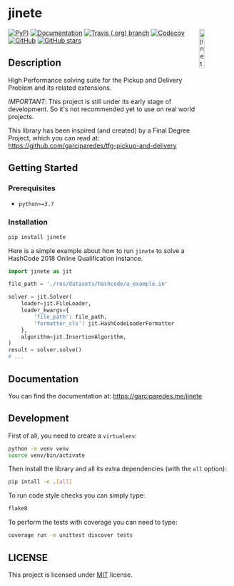 
# jinete

<img align="right" width="15%" src="https://raw.githubusercontent.com/garciparedes/jinete/master/res/images/jinete.svg?sanitize=true" alt="jinete">

[![PyPI](https://img.shields.io/pypi/v/jinete.svg)](https://pypi.org/project/jinete)
[![Documentation](https://img.shields.io/website?down_color=red&down_message=broken&label=docs&up_color=success&up_message=passing&url=https%3A%2F%2Fgarciparedes.me%2Fjinete%2F)](https://garciparedes.me/jinete)
[![Travis (.org) branch](https://img.shields.io/travis/garciparedes/jinete/master.svg)](https://travis-ci.org/garciparedes/jinete/branches)
[![Codecov](https://img.shields.io/codecov/c/github/garciparedes/jinete.svg)](https://codecov.io/gh/garciparedes/jinete)
[![GitHub](https://img.shields.io/github/license/garciparedes/jinete.svg)](https://github.com/garciparedes/jinete/blob/master/LICENSE)
[![GitHub stars](https://img.shields.io/github/stars/garciparedes/jinete.svg)](https://github.com/garciparedes/jinete)

## Description 

High Performance solving suite for the Pickup and Delivery Problem and its related extensions. 

*IMPORTANT*: This project is still under its early stage of development. So it's not recommended yet to use on real world projects. 

This library has been inspired (and created) by a Final Degree Project, which you can read at: https://github.com/garciparedes/tfg-pickup-and-delivery


## Getting Started

### Prerequisites
* `python>=3.7`

### Installation
```bash
pip install jinete
```

Here is a simple example about how to run `jinete` to solve a HashCode 2018 Online Qualification instance. 
```python
import jinete as jit

file_path = './res/datasets/hashcode/a_example.in'

solver = jit.Solver(
    loader=jit.FileLoader,
    loader_kwargs={
        'file_path': file_path,
        'formatter_cls': jit.HashCodeLoaderFormatter
    },
    algorithm=jit.InsertionAlgorithm,
)
result = solver.solve()
# ...

```

## Documentation
You can find the documentation at: https://garciparedes.me/jinete


## Development

First of all, you need to create a `virtualenv`:

```bash
python -m venv venv
source venv/bin/activate
```

Then install the library and all its extra dependencies (with the `all` option):

```bash
pip intall -e .[all]
```

To run code style checks you can simply type:
```bash
flake8
```

To perform the tests with coverage you can need to type:

```bash
coverage run -m unittest discover tests
```


## LICENSE
This project is licensed under [MIT](LICENSE) license.
